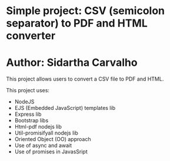 # Simple project: CSV (semicolon separator) to PDF and HTML converter
# Author: Sidartha Carvalho

This project allows users to convert a CSV file to PDF and HTML.

This project uses:
- NodeJS
- EJS (Embedded JavaScript) templates lib
- Express lib
- Bootstrap libs
- Html-pdf nodejs lib
- Util-promisifyall nodejs lib
- Oriented Object (OO) approach
- Use of async and await
- Use of promises in JavasSript

